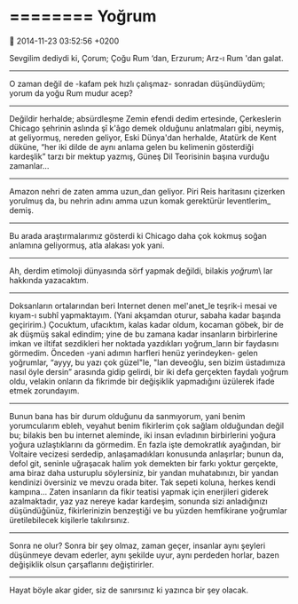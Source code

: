 ========
 Yoğrum
========

:date: 2014-11-23 03:52:56 +0200

Sevgilim dediydi ki, Çorum; Çoğu Rum ‘dan, Erzurum; Arz-ı Rum 'dan
galat.

-----

O zaman değil de -kafam pek hızlı çalışmaz- sonradan düşündüydüm; yorum
da yoğu Rum mudur acep?

-----

Değildir herhalde; absürdleşme Zemin efendi dedim ertesinde, Çerkeslerin
Chicago şehrinin aslında şî k'âgo demek olduğunu anlatmaları gibi,
neymiş, at geliyormuş, nereden geliyor, Eski Dünya'dan herhalde, Atatürk
de Kent düküne, “her iki dilde de aynı anlama gelen bu kelimenin
gösterdiği kardeşlik” tarzı bir mektup yazmış, Güneş Dil Teorisinin
başına vurduğu zamanlar…

-----

Amazon nehri de zaten amma uzun\_dan geliyor. Piri Reis haritasını
çizerken yorulmuş da, bu nehrin adını amma uzun komak gerektürür
leventlerim\_ demiş.

-----

Bu arada araştırmalarımız gösterdi ki Chicago daha çok kokmuş soğan
anlamına geliyormuş, atla alakası yok yani.

-----

Ah, derdim etimoloji dünyasında sörf yapmak değildi, bilakis
*yoğrum*\ lar hakkında yazacaktım.

-----

Doksanların ortalarından beri Internet denen mel'anet\_le teşrik-i mesai
ve kıyam-ı subhî yapmaktayım. (Yani akşamdan oturur, sabaha kadar
başında geçiririm.) Çocuktum, ufacıktım, kalas kadar oldum, kocaman
göbek, bir de ak düşmüş sakal edindim; yine de bu zamana kadar
insanların birbirlerine imkan ve iltifat sezdikleri her noktada
yazdıkları yoğrum\_ların bir faydasını görmedim. Önceden -yani adımın
harfleri henüz yerindeyken- gelen yoğrumlar, “ayyy, bu yazı çok
güzel"le, "lan deveoğlu, sen bizim üstadımıza nasıl öyle dersin”
arasında gidip gelirdi, bir iki defa gerçekten faydalı yoğrum oldu,
velakin onların da fikrimde bir değişiklik yapmadığını üzülerek ifade
etmek zorundayım.

-----

Bunun bana has bir durum olduğunu da sanmıyorum, yani benim yorumcularım
ebleh, veyahut benim fikirlerim çok sağlam olduğundan değil bu; bilakis
ben bu internet aleminde, iki insan evladının birbirlerini yoğura yoğura
uzlaştıklarını da görmedim. En fazla işte demokratlık ayağından, bir
Voltaire vecizesi serdedip, anlaşamadıkları konusunda anlaşırlar; bunun
da, defol git, seninle uğraşacak halim yok demekten bir farkı yoktur
gerçekte, ama biraz daha usturuplu söylersiniz, bir yandan muhatabınızı,
bir yandan kendinizi översiniz ve mevzu orada biter. Tak sepeti koluna,
herkes kendi kampına… Zaten insanların da fikir teatisi yapmak için
enerjileri giderek azalmaktadır, yaz yaz nereye kadar kardeşim, sonunda
sizi anladığınızı düşündüğünüz, fikirlerinizin benzeştiği ve bu yüzden
hemfikirane yoğrumlar üretilebilecek kişilerle takılırsınız.

-----

Sonra ne olur? Sonra bir şey olmaz, zaman geçer, insanlar aynı şeyleri
düşünmeye devam ederler, aynı şekilde uyur, aynı perdeden horlar, bazen
değişiklik olsun çarşaflarını değiştirirler.

-----

Hayat böyle akar gider, siz de sanırsınız ki yazınca bir şey olacak.

